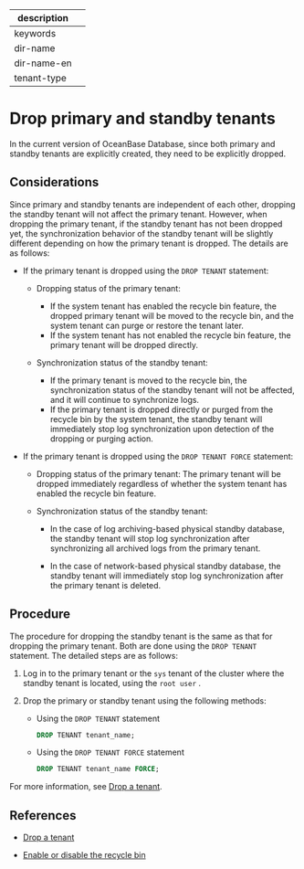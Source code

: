 |description||
|---|---|
|keywords||
|dir-name||
|dir-name-en||
|tenant-type||

# Drop primary and standby tenants

In the current version of OceanBase Database, since both primary and standby tenants are explicitly created, they need to be explicitly dropped.

## Considerations

Since primary and standby tenants are independent of each other, dropping the standby tenant will not affect the primary tenant. However, when dropping the primary tenant, if the standby tenant has not been dropped yet, the synchronization behavior of the standby tenant will be slightly different depending on how the primary tenant is dropped. The details are as follows:

* If the primary tenant is dropped using the `DROP TENANT` statement:

   * Dropping status of the primary tenant: 
      * If the system tenant has enabled the recycle bin feature, the dropped primary tenant will be moved to the recycle bin, and the system tenant can purge or restore the tenant later.
      * If the system tenant has not enabled the recycle bin feature, the primary tenant will be dropped directly.

   * Synchronization status of the standby tenant: 
      * If the primary tenant is moved to the recycle bin, the synchronization status of the standby tenant will not be affected, and it will continue to synchronize logs.
      * If the primary tenant is dropped directly or purged from the recycle bin by the system tenant, the standby tenant will immediately stop log synchronization upon detection of the dropping or purging action.

* If the primary tenant is dropped using the `DROP TENANT FORCE` statement:

   * Dropping status of the primary tenant: The primary tenant will be dropped immediately regardless of whether the system tenant has enabled the recycle bin feature.

   * Synchronization status of the standby tenant:

      * In the case of log archiving-based physical standby database, the standby tenant will stop log synchronization after synchronizing all archived logs from the primary tenant.

      * In the case of network-based physical standby database, the standby tenant will immediately stop log synchronization after the primary tenant is deleted.

## Procedure

The procedure for dropping the standby tenant is the same as that for dropping the primary tenant. Both are done using the `DROP TENANT` statement. The detailed steps are as follows:

1. Log in to the primary tenant or the `sys` tenant of the cluster where the standby tenant is located, using the `root user` .

2. Drop the primary or standby tenant using the following methods:

   * Using the `DROP TENANT` statement

      ```sql
      DROP TENANT tenant_name;
      ```

   * Using the `DROP TENANT FORCE` statement

      ```sql
      DROP TENANT tenant_name FORCE;
      ```

For more information, see [Drop a tenant](../../200.tenant-management/600.common-tenant-operations/1200.delete-tenant.md).

## References

* [Drop a tenant](../../200.tenant-management/600.common-tenant-operations/1200.delete-tenant.md)

* [Enable or disable the recycle bin](../500.recyclebin-management/200.turn-the-recyclebin-on-or-off.md)
